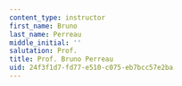 ```yaml
---
content_type: instructor
first_name: Bruno
last_name: Perreau
middle_initial: ''
salutation: Prof.
title: Prof. Bruno Perreau
uid: 24f3f1d7-fd77-e510-c075-eb7bcc57e2ba
---
```

